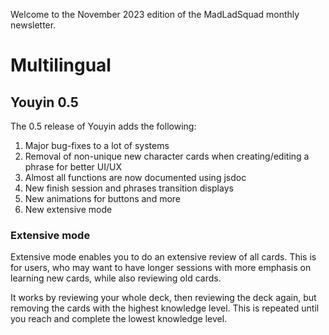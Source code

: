 Welcome to the November 2023 edition of the MadLadSquad monthly newsletter.

# Multilingual
## Youyin 0.5
The 0.5 release of Youyin adds the following:

1. Major bug-fixes to a lot of systems
1. Removal of non-unique new character cards when creating/editing a phrase for better UI/UX
1. Almost all functions are now documented using jsdoc
1. New finish session and phrases transition displays
1. New animations for buttons and more
1. New extensive mode

### Extensive mode
Extensive mode enables you to do an extensive review of all cards. This is for users, who may want to have longer sessions 
with more emphasis on learning new cards, while also reviewing old cards.

It works by reviewing your whole deck, then reviewing the deck again, but removing the cards with the highest knowledge level.
This is repeated until you reach and complete the lowest knowledge level.

